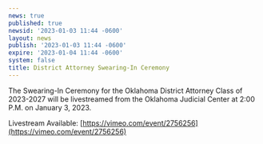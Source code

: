 ```yaml
---
news: true
published: true
newsid: '2023-01-03 11:44 -0600'
layout: news
publish: '2023-01-03 11:44 -0600'
expire: '2023-01-04 11:44 -0600'
system: false
title: District Attorney Swearing-In Ceremony
---
```

The Swearing-In Ceremony for the Oklahoma District Attorney Class of 2023-2027 will be livestreamed from the Oklahoma Judicial Center at 2:00 P.M. on January 3, 2023.

Livestream Available: [https://vimeo.com/event/2756256](https://vimeo.com/event/2756256)
